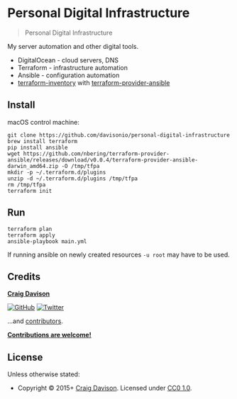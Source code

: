 # Personal Digital Infrastructure

> Personal Digital Infrastructure

My server automation and other digital tools.

* DigitalOcean - cloud servers, DNS
* Terraform - infrastructure automation
* Ansible - configuration automation
* [terraform-inventory](https://github.com/nbering/terraform-inventory) with [terraform-provider-ansible](https://github.com/nbering/terraform-provider-ansible)

## Install

macOS control machine:

```
git clone https://github.com/davisonio/personal-digital-infrastructure
brew install terraform
pip install ansible
wget https://github.com/nbering/terraform-provider-ansible/releases/download/v0.0.4/terraform-provider-ansible-darwin_amd64.zip -O /tmp/tfpa
mkdir -p ~/.terraform.d/plugins
unzip -d ~/.terraform.d/plugins /tmp/tfpa     
rm /tmp/tfpa
terraform init
```

## Run

```
terraform plan
terraform apply
ansible-playbook main.yml
```

If running ansible on newly created resources `-u root` may have to be used.

## Credits

**[Craig Davison](https://davison.io)**

[![GitHub](https://img.shields.io/github/followers/davisonio.svg?style=social&label=Follow%20@davisonio)](https://github.com/davisonio) [![Twitter](https://img.shields.io/twitter/follow/davisonio.svg?style=social)](https://twitter.com/davisonio)

...and [contributors](https://github.com/davisonio/personal-digital-infrastructure/graphs/contributors).

**[Contributions are welcome!](https://github.com/davisonio/personal-digital-infrastructure/blob/master/contributing.md)**

## License

Unless otherwise stated:
- Copyright © 2015+ [Craig Davison](https://davison.io). Licensed under [CC0 1.0](https://creativecommons.org/publicdomain/zero/1.0/).
